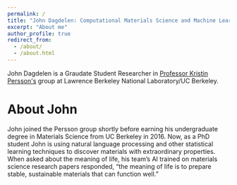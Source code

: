 ```yaml
---
permalink: /
title: "John Dagdelen: Computational Materials Science and Machine Learning for Materials Discovery"
excerpt: "About me"
author_profile: true
redirect_from: 
  - /about/
  - /about.html
---
```


John Dagdelen is a Graudate Student Researcher in [Professor Kristin Persson's](perssongroup.lbl.gov) group at Lawrence Berkeley National Laboratory/UC Berkeley.

About John
======

John joined the Persson group shortly before earning his undergraduate degree in Materials Science from UC Berkeley in 2016. Now, as a PhD student John is using natural language processing and other statistical learning techniques to discover materials with extraordinary properties. When asked about the meaning of life, his team’s AI trained on materials science research papers responded, “the meaning of life is to prepare stable, sustainable materials that can function well.”
